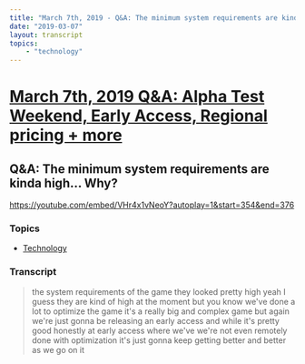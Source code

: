 ```yaml
---
title: "March 7th, 2019 - Q&A: The minimum system requirements are kinda high... Why?"
date: "2019-03-07"
layout: transcript
topics: 
    - "technology"
---
```

# [March 7th, 2019 Q&A: Alpha Test Weekend, Early Access, Regional pricing + more](../2019-03-07.md)
## Q&A: The minimum system requirements are kinda high... Why?
https://youtube.com/embed/VHr4x1vNeoY?autoplay=1&start=354&end=376
### Topics
* [Technology](../topics/technology.md)

### Transcript

> the system requirements of the game they
> looked pretty high yeah I guess they are
> kind of high at the moment but you know
> we've done a lot to optimize the game
> it's a really big and complex game but
> again we're just gonna be releasing an
> early access and while it's pretty good
> honestly at early access where we've
> we're not even remotely done with
> optimization it's just gonna keep
> getting better and better as we go on it
